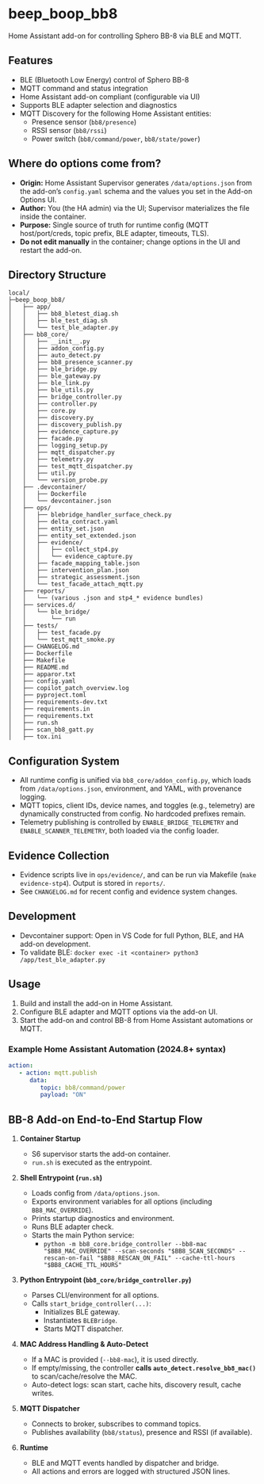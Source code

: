 # beep_boop_bb8

Home Assistant add-on for controlling Sphero BB-8 via BLE and MQTT.

## Features

- BLE (Bluetooth Low Energy) control of Sphero BB-8
- MQTT command and status integration
- Home Assistant add-on compliant (configurable via UI)
- Supports BLE adapter selection and diagnostics
- MQTT Discovery for the following Home Assistant entities:
  - Presence sensor (`bb8/presence`)
  - RSSI sensor (`bb8/rssi`)
  - Power switch (`bb8/command/power`, `bb8/state/power`)

## Where do options come from?

- **Origin:** Home Assistant Supervisor generates `/data/options.json` from the add-on’s `config.yaml` schema and the values you set in the Add-on Options UI.
- **Author:** You (the HA admin) via the UI; Supervisor materializes the file inside the container.
- **Purpose:** Single source of truth for runtime config (MQTT host/port/creds, topic prefix, BLE adapter, timeouts, TLS).
- **Do not edit manually** in the container; change options in the UI and restart the add-on.

## Directory Structure

```text
local/
├─beep_boop_bb8/
│   ├── app/
│   │   ├── bb8_bletest_diag.sh
│   │   ├── ble_test_diag.sh
│   │   └── test_ble_adapter.py
│   ├── bb8_core/
│   │   ├── __init__.py
│   │   ├── addon_config.py
│   │   ├── auto_detect.py
│   │   ├── bb8_presence_scanner.py
│   │   ├── ble_bridge.py
│   │   ├── ble_gateway.py
│   │   ├── ble_link.py
│   │   ├── ble_utils.py
│   │   ├── bridge_controller.py
│   │   ├── controller.py
│   │   ├── core.py
│   │   ├── discovery.py
│   │   ├── discovery_publish.py
│   │   ├── evidence_capture.py
│   │   ├── facade.py
│   │   ├── logging_setup.py
│   │   ├── mqtt_dispatcher.py
│   │   ├── telemetry.py
│   │   ├── test_mqtt_dispatcher.py
│   │   ├── util.py
│   │   └── version_probe.py
│   ├── .devcontainer/
│   │   ├── Dockerfile
│   │   └── devcontainer.json
│   ├── ops/
│   │   ├── blebridge_handler_surface_check.py
│   │   ├── delta_contract.yaml
│   │   ├── entity_set.json
│   │   ├── entity_set_extended.json
│   │   ├── evidence/
│   │   │   ├── collect_stp4.py
│   │   │   └── evidence_capture.py
│   │   ├── facade_mapping_table.json
│   │   ├── intervention_plan.json
│   │   ├── strategic_assessment.json
│   │   └── test_facade_attach_mqtt.py
│   ├── reports/
│   │   └── (various .json and stp4_* evidence bundles)
│   ├── services.d/
│   │   └── ble_bridge/
│   │       └── run
│   ├── tests/
│   │   ├── test_facade.py
│   │   └── test_mqtt_smoke.py
│   ├── CHANGELOG.md
│   ├── Dockerfile
│   ├── Makefile
│   ├── README.md
│   ├── apparor.txt
│   ├── config.yaml
│   ├── copilot_patch_overview.log
│   ├── pyproject.toml
│   ├── requirements-dev.txt
│   ├── requirements.in
│   ├── requirements.txt
│   ├── run.sh
│   ├── scan_bb8_gatt.py
│   ├── tox.ini
```

## Configuration System

- All runtime config is unified via `bb8_core/addon_config.py`, which loads from `/data/options.json`, environment, and YAML, with provenance logging.
- MQTT topics, client IDs, device names, and toggles (e.g., telemetry) are dynamically constructed from config. No hardcoded prefixes remain.
- Telemetry publishing is controlled by `ENABLE_BRIDGE_TELEMETRY` and `ENABLE_SCANNER_TELEMETRY`, both loaded via the config loader.

## Evidence Collection

- Evidence scripts live in `ops/evidence/`, and can be run via Makefile (`make evidence-stp4`). Output is stored in `reports/`.
- See `CHANGELOG.md` for recent config and evidence system changes.

## Development

- Devcontainer support: Open in VS Code for full Python, BLE, and HA add-on development.
- To validate BLE: `docker exec -it <container> python3 /app/test_ble_adapter.py`

## Usage

1. Build and install the add-on in Home Assistant.
2. Configure BLE adapter and MQTT options via the add-on UI.
3. Start the add-on and control BB-8 from Home Assistant automations or MQTT.

### Example Home Assistant Automation (2024.8+ syntax)

```yaml
action:
   - action: mqtt.publish
      data:
         topic: bb8/command/power
         payload: "ON"
```

## BB-8 Add-on End-to-End Startup Flow

1. **Container Startup**
   - S6 supervisor starts the add-on container.
   - `run.sh` is executed as the entrypoint.

2. **Shell Entrypoint (`run.sh`)**
   - Loads config from `/data/options.json`.
   - Exports environment variables for all options (including `BB8_MAC_OVERRIDE`).
   - Prints startup diagnostics and environment.
   - Runs BLE adapter check.
   - Starts the main Python service:
     - `python -m bb8_core.bridge_controller --bb8-mac "$BB8_MAC_OVERRIDE" --scan-seconds "$BB8_SCAN_SECONDS" --rescan-on-fail "$BB8_RESCAN_ON_FAIL" --cache-ttl-hours "$BB8_CACHE_TTL_HOURS"`

3. **Python Entrypoint (`bb8_core/bridge_controller.py`)**
   - Parses CLI/environment for all options.
   - Calls `start_bridge_controller(...)`:
     - Initializes BLE gateway.
     - Instantiates `BLEBridge`.
     - Starts MQTT dispatcher.

4. **MAC Address Handling & Auto-Detect**
   - If a MAC is provided (`--bb8-mac`), it is used directly.
   - If empty/missing, the controller **calls `auto_detect.resolve_bb8_mac()`** to scan/cache/resolve the MAC.
   - Auto-detect logs: scan start, cache hits, discovery result, cache writes.

5. **MQTT Dispatcher**
   - Connects to broker, subscribes to command topics.
   - Publishes availability (`bb8/status`), presence and RSSI (if available).

6. **Runtime**
   - BLE and MQTT events handled by dispatcher and bridge.
   - All actions and errors are logged with structured JSON lines.
